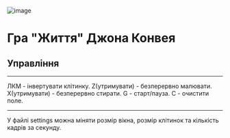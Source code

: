 ![image](https://user-images.githubusercontent.com/55750045/219351001-328f651a-06ba-4992-a80a-430792faa14e.png)

<h1>Гра "Життя" Джона Конвея</h1>
<h2>Управління</h2>
<hr>
ЛКМ - інвертувати клітинку.
Z(утримувати) - безперервно малювати.
X(утримувати) - безперервно стирати.
G - старт/пауза.
C - очистити поле.
<hr>
У файлі settings можна міняти розмір вікна, розмір клітинок та кількість кадрів за секунду.

